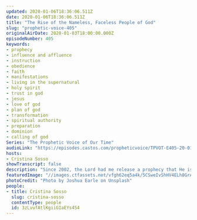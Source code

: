 ```yaml
---
updated: 2020-01-06T18:36:06.511Z
date: 2020-01-06T18:36:06.511Z
title: "The Rise of the Nameless, Faceless People of God"
slug: "prophetic-voice-405"
originalAirDate: 2020-01-03T18:00:00.000Z
episodeNumber: 405
keywords:
- prophecy
- influence and affluence
- instruction
- obedience
- faith
- manifestations
- living in the supernatural
- holy spirit
- trust in god
- jesus
- love of god
- plan of god
- transformation
- spiritual authority
- preparation
- dominion
- calling of god
Series: "The Prophetic Voice of Our Time"
audioLink: "https://episodes.castos.com/propheticvoice/TPVOT-E405-20-01-04-05-The-Rise-of-the-Nameless-Faceless-People-of-God.mp3"
hosts:
- Cristina Sosso
showTranscript: false
description: "Since 2002, the Lord had me release a prophecy that He is calling forth the nameless faceless people that will come to the front lines and they will not fear man but they will fear God. And they will obey the leading of the Holy Spirit, and they will not follow religiosity or man-made rules; they cannot be controlled because they love God. And I am beginning to see...\n\n "
featuredImage: "//images.ctfassets.net/vfgh62eq5a4k/5CSweIvShHV4ELh8GrAMI9/edb5bebc425a9da14208c8ab92fa4b56/joshua-earle-lKkD6DY7FVw-unsplash5.jpg"
photoCredit: "Photo by Joshua Earle on Unsplash"
people:
- title: Cristina Sosso
  slug: cristina-sosso
  contentType: people
  id: 3zLvufAtlKgiiGIaEYs4S4
---
```

